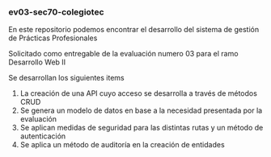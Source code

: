 <h3>ev03-sec70-colegiotec</h3>
<p>En este repositorio podemos encontrar el desarrollo del sistema de gestión de Prácticas Profesionales</p>
<p>Solicitado como entregable de la evaluación numero 03 para el ramo Desarrollo Web II</p>
<p>Se desarrollan los siguientes items</p>
<ol>
  <li>La creación de una API cuyo acceso se desarrolla a través de métodos CRUD</li>
  <li>Se genera un modelo de datos en base a la necesidad presentada por la evaluación</li>
  <li>Se aplican medidas de seguridad para las distintas rutas y un método de autenticación</li>
  <li>Se aplica un método de auditoría en la creación de entidades</li>
</ol> 
